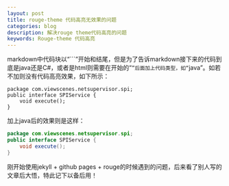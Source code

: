 ```yaml
---
layout: post
title: rouge-theme 代码高亮无效果的问题
categories: blog
description: 解决rouge theme代码高亮的问题
keywords: Rouge-theme 代码高亮
---
```

markdown中代码块以“\```”开始和结尾，但是为了告诉markdown接下来的代码到底是java还是C#，或者是html则需要在开始的“```”后面加上代码类型，如“```java”。如若不加则没有代码高亮效果，如下所示：

```
package com.viewscenes.netsupervisor.spi;
public interface SPIService {
    void execute();
}
```

加上java后的效果则是这样：

```java
package com.viewscenes.netsupervisor.spi;
public interface SPIService {
    void execute();
}
```

刚开始使用jekyll + github pages + rouge的时候遇到的问题，后来看了别人写的文章后大悟，特此记下以备后用！